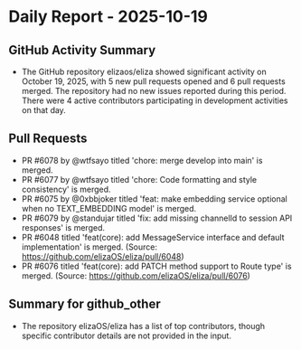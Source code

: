 # Daily Report - 2025-10-19

## GitHub Activity Summary
- The GitHub repository elizaos/eliza showed significant activity on October 19, 2025, with 5 new pull requests opened and 6 pull requests merged. The repository had no new issues reported during this period. There were 4 active contributors participating in development activities on that day.

## Pull Requests
- PR #6078 by @wtfsayo titled 'chore: merge develop into main' is merged.
- PR #6077 by @wtfsayo titled 'chore: Code formatting and style consistency' is merged.
- PR #6075 by @0xbbjoker titled 'feat: make embedding service optional when no TEXT_EMBEDDING model' is merged.
- PR #6079 by @standujar titled 'fix: add missing channelId to session API responses' is merged.
- PR #6048 titled 'feat(core): add MessageService interface and default implementation' is merged. (Source: https://github.com/elizaOS/eliza/pull/6048)
- PR #6076 titled 'feat(core): add PATCH method support to Route type' is merged. (Source: https://github.com/elizaOS/eliza/pull/6076)

## Summary for github_other
- The repository elizaOS/eliza has a list of top contributors, though specific contributor details are not provided in the input.